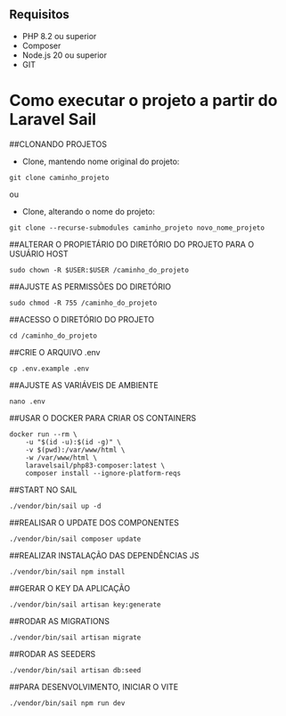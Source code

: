 ## Requisitos

* PHP 8.2 ou superior
* Composer
* Node.js 20 ou superior
* GIT

# Como executar o projeto a partir do Laravel Sail

##CLONANDO PROJETOS

* Clone, mantendo nome original do projeto:
```
git clone caminho_projeto
```
ou

* Clone, alterando o nome do projeto:
```
git clone --recurse-submodules caminho_projeto novo_nome_projeto
```
##ALTERAR O PROPIETÁRIO DO DIRETÓRIO DO PROJETO PARA O USUÁRIO HOST
```
sudo chown -R $USER:$USER /caminho_do_projeto
```

##AJUSTE AS PERMISSÕES DO DIRETÓRIO
```
sudo chmod -R 755 /caminho_do_projeto
```

##ACESSO O DIRETÓRIO DO PROJETO
```
cd /caminho_do_projeto
```

##CRIE O ARQUIVO .env
```
cp .env.example .env
```

##AJUSTE AS VARIÁVEIS DE AMBIENTE
```
nano .env
```

##USAR O DOCKER PARA CRIAR OS CONTAINERS
```
docker run --rm \
    -u "$(id -u):$(id -g)" \
    -v $(pwd):/var/www/html \
    -w /var/www/html \
    laravelsail/php83-composer:latest \
    composer install --ignore-platform-reqs
```

##START NO SAIL
```
./vendor/bin/sail up -d
```

##REALISAR O UPDATE DOS COMPONENTES
```
./vendor/bin/sail composer update
```

##REALIZAR INSTALAÇÃO DAS DEPENDÊNCIAS JS
```
./vendor/bin/sail npm install
```

##GERAR O KEY DA APLICAÇÃO
```
./vendor/bin/sail artisan key:generate
```

##RODAR AS MIGRATIONS
```
./vendor/bin/sail artisan migrate
```

##RODAR AS SEEDERS
```
./vendor/bin/sail artisan db:seed
```

##PARA DESENVOLVIMENTO, INICIAR O VITE
```
./vendor/bin/sail npm run dev
```
